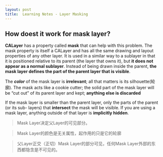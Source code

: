 ```yaml
---
layout: post
title:  Learning Notes - Layer Masking
---
```


## How doest it work for mask layer?
**CALayer** has a property called **mask** that can help with this problem. The mask property is itself a CALayer and has all the same drawing and layout properties of any other layer. It is used in a similar way to a sublayer in that it is positioned relative to its parent (the layer that owns it), but **it does not appear as a normal sublayer**. Instead of being drawn inside the parent, **the mask layer defines the part of the parent layer that is visible**.

The ***color*** of the mask layer is **irrelevant**; all that matters is its silhouette(轮廓). The mask acts like a cookie cutter; the solid part of the mask layer will be “cut out” of its parent layer and kept; **anything else is discarded**

If the mask layer is smaller than the parent layer, only the parts of the parent (or its sub- layers) that **intersect** the mask will be visible. If you are using a mask layer, anything outside of that layer is **implicitly hidden**.

> Mask Layer决定父Layer的可见部分。

> Mask Layer的颜色是无关属性，起作用的只是它的轮廓

> 父Layer正交（正切）Mask Layer的部分可见，任何Mask Layer外部的东西都隐含是不可见的。